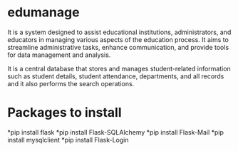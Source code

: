 # edumanage

It is a system designed to assist educational institutions, administrators, and educators in managing various aspects of the education process. It aims to streamline administrative tasks, enhance communication, and provide tools for data management and analysis.


It is a central database that stores and manages student-related information such as student details, student attendance, departments, and all records and it also performs the search operations.


# Packages to install
*pip install flask
*pip install Flask-SQLAlchemy
*pip install Flask-Mail
*pip install mysqlclient
*pip install Flask-Login
